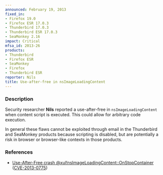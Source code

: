 ```yaml
---
announced: February 19, 2013
fixed_in:
- Firefox 19.0
- Firefox ESR 17.0.3
- Thunderbird 17.0.3
- Thunderbird ESR 17.0.3
- SeaMonkey 2.16
impact: Critical
mfsa_id: 2013-26
products:
- Thunderbird
- Firefox ESR
- SeaMonkey
- Firefox
- Thunderbird ESR
reporter: Nils
title: Use-after-free in nsImageLoadingContent
---
```


<h3>Description</h3>

<p>Security researcher <strong>Nils</strong> reported a use-after-free in
<code>nsImageLoadingContent</code> when content script is executed. This could
allow for arbitrary code execution.
</p>

<p class="note">In general these flaws cannot be exploited through email in the
Thunderbird and SeaMonkey products because scripting is disabled, but are
potentially a risk in browser or browser-like contexts in those products.</p>


<h3>References</h3>

<ul>
  <li><a href="https://bugzilla.mozilla.org/show_bug.cgi?id=831095">
      Use-After-Free crash @xul!nsImageLoadingContent::OnStopContainer</a> (<a href="http://cve.mitre.org/cgi-bin/cvename.cgi?name=CVE-2013-0775" class="ex-ref">CVE-2013-0775</a>)</li>
</ul>



